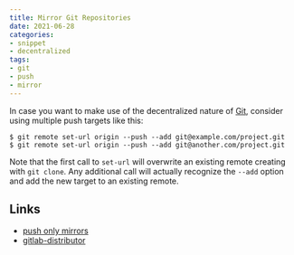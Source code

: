 ```yaml
---
title: Mirror Git Repositories
date: 2021-06-28
categories:
- snippet
- decentralized
tags:
- git
- push
- mirror
---
```


In case you want to make use of the decentralized nature of [Git](https://git-scm.com/), consider using multiple push targets like this:

```shell script
$ git remote set-url origin --push --add git@example.com/project.git
$ git remote set-url origin --push --add git@another.com/project.git
```

Note that the first call to `set-url` will overwrite an existing remote creating with `git clone`. Any additional call will actually recognize the `--add` option and add the new target to an existing remote. 

## Links

- [push only mirrors](../push-only-mirrors-for-git-repositories)
- [gitlab-distributor](../gitlab-the-git-distributor)
